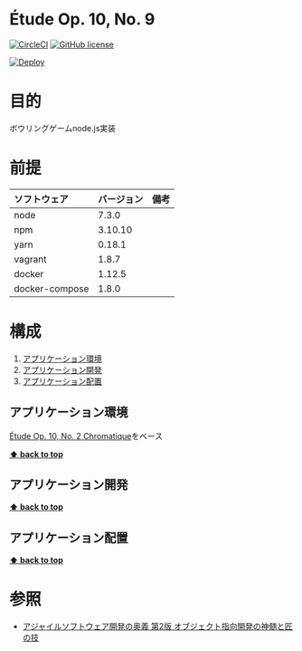 Étude Op. 10, No. 9 
===================

[![CircleCI](https://circleci.com/gh/k2works/etude_op10_no9.svg?style=svg)](https://circleci.com/gh/k2works/etude_op10_no9)
[![GitHub license](https://img.shields.io/badge/license-MIT-blue.svg)](https://raw.githubusercontent.com/k2works/etude_op10_no6/master/LICENSE.txt)

[![Deploy](https://www.herokucdn.com/deploy/button.svg)](https://heroku.com/deploy)

# 目的 #
ボウリングゲームnode.js実装

# 前提 #
| ソフトウェア   | バージョン   | 備考        |
|:---------------|:-------------|:------------|
| node           |7.3.0    |             |
| npm            |3.10.10  |             |
| yarn           |0.18.1   |             |
| vagrant        |1.8.7    |             |
| docker         |1.12.5    |             |
| docker-compose |1.8.0    |             |

# 構成 #
1. [アプリケーション環境](#環境)
1. [アプリケーション開発](#開発)
1. [アプリケーション配置](#配置)

## アプリケーション環境
[Étude Op. 10, No. 2 Chromatique](https://github.com/k2works/etude-op10-no2)をベース

**[⬆ back to top](#構成)**

## アプリケーション開発
**[⬆ back to top](#構成)**

## アプリケーション配置
**[⬆ back to top](#構成)**

# 参照 #
+ [アジャイルソフトウェア開発の奥義 第2版 オブジェクト指向開発の神髄と匠の技](https://www.amazon.co.jp/%E3%82%A2%E3%82%B8%E3%83%A3%E3%82%A4%E3%83%AB%E3%82%BD%E3%83%95%E3%83%88%E3%82%A6%E3%82%A7%E3%82%A2%E9%96%8B%E7%99%BA%E3%81%AE%E5%A5%A5%E7%BE%A9-%E7%AC%AC2%E7%89%88-%E3%82%AA%E3%83%96%E3%82%B8%E3%82%A7%E3%82%AF%E3%83%88%E6%8C%87%E5%90%91%E9%96%8B%E7%99%BA%E3%81%AE%E7%A5%9E%E9%AB%84%E3%81%A8%E5%8C%A0%E3%81%AE%E6%8A%80-%E3%83%AD%E3%83%90%E3%83%BC%E3%83%88%E3%83%BBC%E3%83%BB%E3%83%9E%E3%83%BC%E3%83%81%E3%83%B3/dp/4797347783)